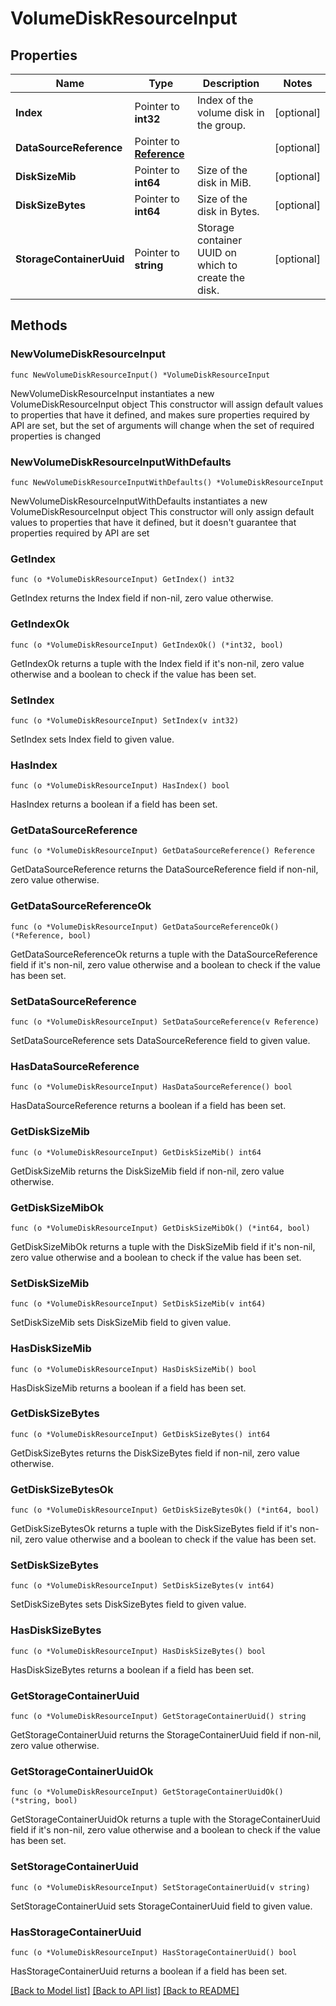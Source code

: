 # VolumeDiskResourceInput

## Properties

Name | Type | Description | Notes
------------ | ------------- | ------------- | -------------
**Index** | Pointer to **int32** | Index of the volume disk in the group. | [optional] 
**DataSourceReference** | Pointer to [**Reference**](Reference.md) |  | [optional] 
**DiskSizeMib** | Pointer to **int64** | Size of the disk in MiB. | [optional] 
**DiskSizeBytes** | Pointer to **int64** | Size of the disk in Bytes. | [optional] 
**StorageContainerUuid** | Pointer to **string** | Storage container UUID on which to create the disk. | [optional] 

## Methods

### NewVolumeDiskResourceInput

`func NewVolumeDiskResourceInput() *VolumeDiskResourceInput`

NewVolumeDiskResourceInput instantiates a new VolumeDiskResourceInput object
This constructor will assign default values to properties that have it defined,
and makes sure properties required by API are set, but the set of arguments
will change when the set of required properties is changed

### NewVolumeDiskResourceInputWithDefaults

`func NewVolumeDiskResourceInputWithDefaults() *VolumeDiskResourceInput`

NewVolumeDiskResourceInputWithDefaults instantiates a new VolumeDiskResourceInput object
This constructor will only assign default values to properties that have it defined,
but it doesn't guarantee that properties required by API are set

### GetIndex

`func (o *VolumeDiskResourceInput) GetIndex() int32`

GetIndex returns the Index field if non-nil, zero value otherwise.

### GetIndexOk

`func (o *VolumeDiskResourceInput) GetIndexOk() (*int32, bool)`

GetIndexOk returns a tuple with the Index field if it's non-nil, zero value otherwise
and a boolean to check if the value has been set.

### SetIndex

`func (o *VolumeDiskResourceInput) SetIndex(v int32)`

SetIndex sets Index field to given value.

### HasIndex

`func (o *VolumeDiskResourceInput) HasIndex() bool`

HasIndex returns a boolean if a field has been set.

### GetDataSourceReference

`func (o *VolumeDiskResourceInput) GetDataSourceReference() Reference`

GetDataSourceReference returns the DataSourceReference field if non-nil, zero value otherwise.

### GetDataSourceReferenceOk

`func (o *VolumeDiskResourceInput) GetDataSourceReferenceOk() (*Reference, bool)`

GetDataSourceReferenceOk returns a tuple with the DataSourceReference field if it's non-nil, zero value otherwise
and a boolean to check if the value has been set.

### SetDataSourceReference

`func (o *VolumeDiskResourceInput) SetDataSourceReference(v Reference)`

SetDataSourceReference sets DataSourceReference field to given value.

### HasDataSourceReference

`func (o *VolumeDiskResourceInput) HasDataSourceReference() bool`

HasDataSourceReference returns a boolean if a field has been set.

### GetDiskSizeMib

`func (o *VolumeDiskResourceInput) GetDiskSizeMib() int64`

GetDiskSizeMib returns the DiskSizeMib field if non-nil, zero value otherwise.

### GetDiskSizeMibOk

`func (o *VolumeDiskResourceInput) GetDiskSizeMibOk() (*int64, bool)`

GetDiskSizeMibOk returns a tuple with the DiskSizeMib field if it's non-nil, zero value otherwise
and a boolean to check if the value has been set.

### SetDiskSizeMib

`func (o *VolumeDiskResourceInput) SetDiskSizeMib(v int64)`

SetDiskSizeMib sets DiskSizeMib field to given value.

### HasDiskSizeMib

`func (o *VolumeDiskResourceInput) HasDiskSizeMib() bool`

HasDiskSizeMib returns a boolean if a field has been set.

### GetDiskSizeBytes

`func (o *VolumeDiskResourceInput) GetDiskSizeBytes() int64`

GetDiskSizeBytes returns the DiskSizeBytes field if non-nil, zero value otherwise.

### GetDiskSizeBytesOk

`func (o *VolumeDiskResourceInput) GetDiskSizeBytesOk() (*int64, bool)`

GetDiskSizeBytesOk returns a tuple with the DiskSizeBytes field if it's non-nil, zero value otherwise
and a boolean to check if the value has been set.

### SetDiskSizeBytes

`func (o *VolumeDiskResourceInput) SetDiskSizeBytes(v int64)`

SetDiskSizeBytes sets DiskSizeBytes field to given value.

### HasDiskSizeBytes

`func (o *VolumeDiskResourceInput) HasDiskSizeBytes() bool`

HasDiskSizeBytes returns a boolean if a field has been set.

### GetStorageContainerUuid

`func (o *VolumeDiskResourceInput) GetStorageContainerUuid() string`

GetStorageContainerUuid returns the StorageContainerUuid field if non-nil, zero value otherwise.

### GetStorageContainerUuidOk

`func (o *VolumeDiskResourceInput) GetStorageContainerUuidOk() (*string, bool)`

GetStorageContainerUuidOk returns a tuple with the StorageContainerUuid field if it's non-nil, zero value otherwise
and a boolean to check if the value has been set.

### SetStorageContainerUuid

`func (o *VolumeDiskResourceInput) SetStorageContainerUuid(v string)`

SetStorageContainerUuid sets StorageContainerUuid field to given value.

### HasStorageContainerUuid

`func (o *VolumeDiskResourceInput) HasStorageContainerUuid() bool`

HasStorageContainerUuid returns a boolean if a field has been set.


[[Back to Model list]](../README.md#documentation-for-models) [[Back to API list]](../README.md#documentation-for-api-endpoints) [[Back to README]](../README.md)


